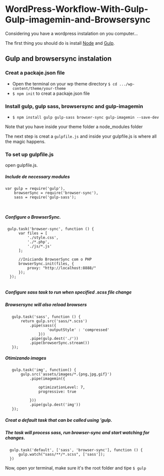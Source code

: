 # WordPress-Workflow-With-Gulp-Gulp-imagemin-and-Browsersync

Considering you have a wordpress instalation on you computer... 

The first thing you should do is install [Node](https://nodejs.org) and [Gulp](https://gulpjs.com/).

## Gulp and browsersync instalation

### Creat a packaje.json file

* Open the terminal on your wp theme directory `$ cd .../wp-content/theme/your-theme`
* `$ npm init` to creat a packaje.json file

### Install gulp, gulp sass, browsersync and gulp-imagemin

* `$ npm install gulp gulp-sass browser-sync gulp-imagemin --save-dev`

Note that you have inside your theme folder a node_modules folder

The next step is creat a `gulpfile.js` and inside your gulpfile.js is where all the magic happens.

### To set up gulpfile.js

open gulpfile.js.

##### Include de necessary modules
```
var gulp = require('gulp'),
    browserSync = require('browser-sync'),
    sass = require('gulp-sass');
    
    
```

##### Configure o BrowserSync.
```
 gulp.task('browser-sync', function () {
      var files = [
          './style.css',
          './*.php',
          './js/*.js'
      ];

      //Iniciando BrowserSync com o PHP
      browserSync.init(files, {
          proxy: "http://localhost:8888/"
      });
  });
  
```
##### Configure sass task to run when specified .scss file change
##### Browsersync will also reload browsers
 ```
    gulp.task('sass', function () {
        return gulp.src('sass/*.scss')
            .pipe(sass({
                    'outputStyle' : 'compressed'
                }))
            .pipe(gulp.dest('./'))
            .pipe(browserSync.stream())
    });
 ```
 
 ##### Otimizando images
 ```
    gulp.task('img', function() {
        gulp.src('assets/images/*.{png,jpg,gif}')
            .pipe(imagemin({

                optimizationLevel: 7,
                progressive: true

            }))
            .pipe(gulp.dest('img'))
    });
 ```
##### Creat a default task that can be called using 'gulp.
##### The task will process sass, run browser-sync and start watching for changes.
```
  gulp.task('default', ['sass', 'browser-sync'], function () {
      gulp.watch("sass/**/*.scss", ['sass']);
  })

```

Now, open yor terminal, make sure it's the root folder and tipe `$ gulp ` 

